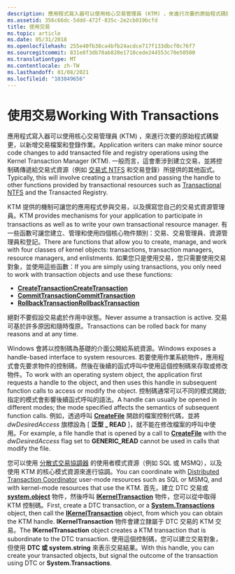 ```yaml
---
description: 應用程式寫入器可以使用核心交易管理員 (KTM) ，來進行次要的原始程式碼變更，以新增交易檔案和登錄作業。
ms.assetid: 356c66dc-5ddd-472f-835c-2e2cb019bcfd
title: 使用交易
ms.topic: article
ms.date: 05/31/2018
ms.openlocfilehash: 255e40fb38ca4bfb24acdce717f133dbcf0c76f7
ms.sourcegitcommit: 831e8f3db78ab820e1710cede244553c70e50500
ms.translationtype: MT
ms.contentlocale: zh-TW
ms.lasthandoff: 01/08/2021
ms.locfileid: "103849656"
---
```

# <a name="working-with-transactions"></a><span data-ttu-id="fea84-103">使用交易</span><span class="sxs-lookup"><span data-stu-id="fea84-103">Working With Transactions</span></span>

<span data-ttu-id="fea84-104">應用程式寫入器可以使用核心交易管理員 (KTM) ，來進行次要的原始程式碼變更，以新增交易檔案和登錄作業。</span><span class="sxs-lookup"><span data-stu-id="fea84-104">Application writers can make minor source code changes to add transacted file and registry operations using the Kernel Transaction Manager (KTM).</span></span> <span data-ttu-id="fea84-105">一般而言，這會牽涉到建立交易，並將控制碼傳遞給交易式資源（例如 [交易式 NTFS](/windows/desktop/FileIO/transactional-ntfs-portal) 和交易登錄）所提供的其他函式。</span><span class="sxs-lookup"><span data-stu-id="fea84-105">Typically, this will involve creating a transaction and passing the handle to other functions provided by transactional resources such as [Transactional NTFS](/windows/desktop/FileIO/transactional-ntfs-portal) and the Transacted Registry.</span></span>

<span data-ttu-id="fea84-106">KTM 提供的機制可讓您的應用程式參與交易，以及撰寫您自己的交易式資源管理員。</span><span class="sxs-lookup"><span data-stu-id="fea84-106">KTM provides mechanisms for your application to participate in transactions as well as to write your own transactional resource manager.</span></span> <span data-ttu-id="fea84-107">有一些函數可讓您建立、管理和使用四個核心物件類別：交易、交易管理員、資源管理員和登記。</span><span class="sxs-lookup"><span data-stu-id="fea84-107">There are functions that allow you to create, manage, and work with four classes of kernel objects: transactions, transaction managers, resource managers, and enlistments.</span></span> <span data-ttu-id="fea84-108">如果您只是使用交易，您只需要使用交易對象，並使用這些函數：</span><span class="sxs-lookup"><span data-stu-id="fea84-108">If you are simply using transactions, you only need to work with transaction objects and use these functions:</span></span>

-   [<span data-ttu-id="fea84-109">**CreateTransaction**</span><span class="sxs-lookup"><span data-stu-id="fea84-109">**CreateTransaction**</span></span>](/windows/desktop/api/KtmW32/nf-ktmw32-createtransaction)
-   [<span data-ttu-id="fea84-110">**CommitTransaction**</span><span class="sxs-lookup"><span data-stu-id="fea84-110">**CommitTransaction**</span></span>](/windows/desktop/api/Ktmw32/nf-ktmw32-committransaction)
-   [<span data-ttu-id="fea84-111">**RollbackTransaction**</span><span class="sxs-lookup"><span data-stu-id="fea84-111">**RollbackTransaction**</span></span>](/windows/desktop/api/Ktmw32/nf-ktmw32-rollbacktransaction)

<span data-ttu-id="fea84-112">絕對不要假設交易處於作用中狀態。</span><span class="sxs-lookup"><span data-stu-id="fea84-112">Never assume a transaction is active.</span></span> <span data-ttu-id="fea84-113">交易可基於許多原因和隨時復原。</span><span class="sxs-lookup"><span data-stu-id="fea84-113">Transactions can be rolled back for many reasons and at any time.</span></span>

<span data-ttu-id="fea84-114">Windows 會將以控制碼為基礎的介面公開給系統資源。</span><span class="sxs-lookup"><span data-stu-id="fea84-114">Windows exposes a handle-based interface to system resources.</span></span> <span data-ttu-id="fea84-115">若要使用作業系統物件，應用程式會先要求物件的控制碼，然後在後續的函式呼叫中使用這個控制碼來存取或修改物件。</span><span class="sxs-lookup"><span data-stu-id="fea84-115">To work with an operating system object, the application first requests a handle to the object, and then uses this handle in subsequent function calls to access or modify the object.</span></span> <span data-ttu-id="fea84-116">控制碼通常可以不同的模式開啟;指定的模式會影響後續函式呼叫的語法。</span><span class="sxs-lookup"><span data-stu-id="fea84-116">A handle can usually be opened in different modes; the mode specified affects the semantics of subsequent function calls.</span></span> <span data-ttu-id="fea84-117">例如，透過呼叫 [**CreateFile**](/windows/desktop/api/fileapi/nf-fileapi-createfilea) 開啟的檔案控制代碼，並將 *dwDesiredAccess* 旗標設為 [ **泛型 \_ READ** ]，就不能在修改檔案的呼叫中使用。</span><span class="sxs-lookup"><span data-stu-id="fea84-117">For example, a file handle that is opened by a call to [**CreateFile**](/windows/desktop/api/fileapi/nf-fileapi-createfilea) with the *dwDesiredAccess* flag set to **GENERIC\_READ** cannot be used in calls that modify the file.</span></span>

<span data-ttu-id="fea84-118">您可以使用 [分散式交易協調器](/previous-versions/windows/desktop/ms684146(v=vs.85)) 的使用者模式資源（例如 SQL 或 MSMQ），以及使用 KTM 的核心模式資源來進行協調。</span><span class="sxs-lookup"><span data-stu-id="fea84-118">You can coordinate with [Distributed Transaction Coordinator](/previous-versions/windows/desktop/ms684146(v=vs.85)) user-mode resources such as SQL or MSMQ, and with kernel-mode resources that use the KTM.</span></span> <span data-ttu-id="fea84-119">首先，建立 DTC 交易或 [**system.object**](/dotnet/api/system.transactions?view=dotnet-plat-ext-3.1) 物件，然後呼叫 [**IKernelTransaction**](/previous-versions/windows/desktop/aa344210(v=vs.85)) 物件，您可以從中取得 KTM 控制碼。</span><span class="sxs-lookup"><span data-stu-id="fea84-119">First, create a DTC transaction, or a [**System.Transactions**](/dotnet/api/system.transactions?view=dotnet-plat-ext-3.1) object, then call the [**IKernelTransaction**](/previous-versions/windows/desktop/aa344210(v=vs.85)) object, from which you can obtain the KTM handle.</span></span> <span data-ttu-id="fea84-120">**IKernelTransaction** 物件會建立隸屬于 DTC 交易的 KTM 交易。</span><span class="sxs-lookup"><span data-stu-id="fea84-120">The **IKernelTransaction** object creates a KTM transaction that is subordinate to the DTC transaction.</span></span> <span data-ttu-id="fea84-121">使用這個控制碼，您可以建立交易對象，但使用 **DTC 或 system.string** 來表示交易結果。</span><span class="sxs-lookup"><span data-stu-id="fea84-121">With this handle, you can create your transacted objects, but signal the outcome of the transaction using DTC or **System.Transactions**.</span></span>

 

 
